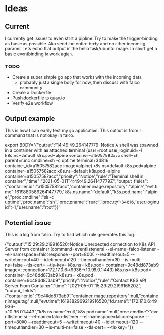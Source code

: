 # Ideas

## Current

I currently get issues to even start a pipline.
Try to make the trigger-binding as basic as possible. Aka send the entire body and no other incoming params.
Lets echo that output in the hello task/ubuntu image.
In short get a basic eventbinding to work agian.

### TODO

- Create a super simple go app that works with the incoming data.
  - probably just a single body for now, then discuss with falco community.
- Create a Dockerfile
- Push dockerfile to quay.io
- Verify e2e workflow

## Output example

This is how I can easily test my go application.
This output is from a command that is not okay in falco.

export BODY='{"output":"14:49:49.264147779: Notice A shell was spawned in a container with an attached terminal (user=root user_loginuid=-1 k8s.ns=default k8s.pod=alpine container=a15057582acc shell=sh parent=runc cmdline=sh -c uptime terminal=34816 container_id=a15057582acc image=alpine) k8s.ns=default k8s.pod=alpine container=a15057582acc k8s.ns=default k8s.pod=alpine container=a15057582acc","priority":"Notice","rule":"Terminal shell in container","time":"2021-05-01T14:49:49.264147779Z", "output_fields": {"container.id":"a15057582acc","container.image.repository":"alpine","evt.time":1619880589264147779,"k8s.ns.name":"default","k8s.pod.name":"alpine","proc.cmdline":"sh -c uptime","proc.name":"sh","proc.pname":"runc","proc.tty":34816,"user.loginuid":-1,"user.name":"root"}}'

## Potential issue

This is a log from falco. Try to find which rule generates this log.

{"output":"15:29:29.219916520: Notice Unexpected connection to K8s API Server from container (command=eventlistenersi --el-name=falco-listener --el-namespace=falcoresponse --port=8000 --readtimeout=5 --writetimeout=40 --idletimeout=120 --timeouthandler=30 --is-multi-ns=false --tls-cert= --tls-key= k8s.ns=<NA> k8s.pod=<NA> container=9c48dd873ab9 image=<NA>:<NA> connection=172.17.0.6:49936->10.96.0.1:443) k8s.ns=<NA> k8s.pod=<NA> container=9c48dd873ab9 k8s.ns=<NA> k8s.pod=<NA> container=9c48dd873ab9","priority":"Notice","rule":"Contact K8S API Server From Container","time":"2021-05-01T15:29:29.219916520Z", "output_fields": {"container.id":"9c48dd873ab9","container.image.repository":null,"container.image.tag":null,"evt.time":1619882969219916520,"fd.name":"172.17.0.6:49936->10.96.0.1:443","k8s.ns.name":null,"k8s.pod.name":null,"proc.cmdline":"eventlistenersi --el-name=falco-listener --el-namespace=falcoresponse --port=8000 --readtimeout=5 --writetimeout=40 --idletimeout=120 --timeouthandler=30 --is-multi-ns=false --tls-cert= --tls-key="}}
